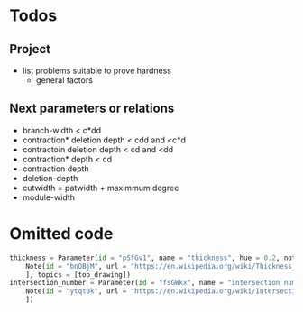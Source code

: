 # Todos

## Project

* list problems suitable to prove hardness
    * general factors

## Next parameters or relations

* branch-width < c\*dd
* contraction\* deletion depth < cdd and <c\*d
* contractoin deletion depth < cd and <dd
* contraction\* depth < cd
* contraction depth
* deletion-depth
* cutwidth = patwidth + maximmum degree
* module-width

# Omitted code

```py
thickness = Parameter(id = "pSfGv1", name = "thickness", hue = 0.2, notes = [
    Note(id = "bnOBjM", url = "https://en.wikipedia.org/wiki/Thickness_(graph_theory)", text = "... minimum number of planar graphs into which the edges of G can be partitioned.")
    ], topics = [top_drawing])
intersection_number = Parameter(id = "fsGWkx", name = "intersection number", hue = 0.3, notes = [
    Note(id = "ytqt0k", url = "https://en.wikipedia.org/wiki/Intersection_number_(graph_theory)", text = "The intersection number is the smallest number of cliques needed to cover all of the edges of $G$.")
    ])
```
